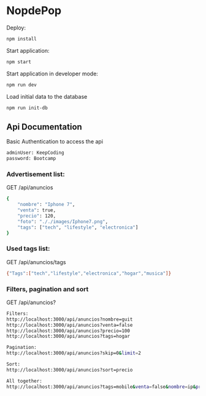 # NopdePop

Deploy:

```sh
npm install
```

Start application:

```sh
npm start
```

Start application in developer mode:

```sh
npm run dev
```

Load initial data to the database
```sh
npm run init-db
```

## Api Documentation

Basic Authentication to access the api

```sh
adminUser: KeepCoding
password: Bootcamp
```

### Advertisement list:

GET /api/anuncios
```sh
{ 
    "nombre": "Iphone 7",
    "venta": true,
    "precio": 120,
    "foto": "././images/Iphone7.png",
    "tags": ["tech", "lifestyle", "electronica"]
}
```
### Used tags list:

GET /api/anuncios/tags

```sh
{"Tags":["tech","lifestyle","electronica","hogar","musica"]}
```

### Filters, pagination and sort

GET /api/anuncios?

```sh
Filters:
http://localhost:3000/api/anuncios?nombre=guit
http://localhost:3000/api/anuncios?venta=false
http://localhost:3000/api/anuncios?precio=100
http://localhost:3000/api/anuncios?tags=hogar

Pagination:
http://localhost:3000/api/anuncios?skip=0&limit=2

Sort:
http://localhost:3000/api/anuncios?sort=precio

All together:
http://localhost:3000/api/anuncios?tags=mobile&venta=false&nombre=ip&precio=50&start=0&limit=2&sort=precio
```